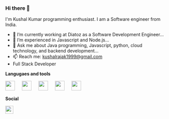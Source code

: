 ### Hi there 👋

I'm Kushal Kumar programming enthusiast. I am a Software engineer from India.


- 🔭 I’m currently working at Diatoz as a Software Development Engineer...
- 🌱 I’m experienced in Javascript and Node.js...
- 💬 Ask me about Java programming, Javascript, python, cloud technology, and backend development...
- 📫 Reach me: kushalrajak1999@gmail.com
- Full Stack Developer

**Langugaes and tools**


<img src="https://w7.pngwing.com/pngs/837/18/png-transparent-logo-java-runtime-environment-programming-language-runtime-system-oracle-text-logo-desktop-wallpaper-thumbnail.png" width="30" height="30"> &emsp; 
<img src="https://user-images.githubusercontent.com/97940710/217607008-f51630a6-c9a3-43bd-bb87-6146320bbbf8.png" width="30" height="30"> &emsp;
<img src="https://user-images.githubusercontent.com/97940710/217607437-ce0a361c-deeb-4701-8db7-567714e59b8d.svg" width="30" height="30"> &emsp; 
<img src="https://user-images.githubusercontent.com/97940710/217607652-52f2e88b-6cbe-4c41-ae31-9be4f8b9ee7d.png" width="30" height="30"> &emsp;
<img src="https://github.com/kush987/kush987/assets/97940710/4ff49a54-05a7-47d6-948a-8b640ad3b3d4.png" width="30" height="30">


**Social**

<a href= "https://www.linkedin.com/in/kushal-kumar-rajak-457b97203/"><img src="https://user-images.githubusercontent.com/97940710/217612283-2d45f917-a20d-4f5c-ae3e-c1429ec821f8.png" width ="25" height="25"></a>

